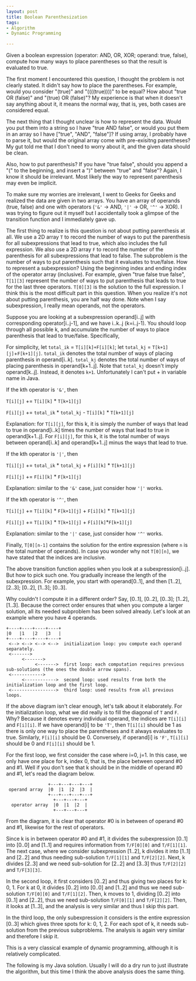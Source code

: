 ```yaml
---
layout: post
title: Boolean Parenthesization
tags:
- Algorithm
- Dynamic Programming

---
```

Given a boolean expression (operator: AND, OR, XOR; operand: true, false), compute how many ways to place parentheses so that the result is evaluated to true.

The first moment I encountered this question, I thought the problem is not clearly stated. It didn't say how to place the parentheses. For example, would you consider "(true)" and "((((true))))" to be equal? How about "true OR (false)" and "(true) OR (false)"? My experience is that when it doesn't say anything about it, it means the normal way, that is, yes, both cases are considered equal.

The next thing that I thought unclear is how to represent the data. Would you put them into a string so I have "true AND false", or would you put them in an array so I have ["true", "AND", "false"]? If using array, I probably have to parse it, but would the original array come with pre-exisitng parentheses? My gut told me that I don't need to worry about it, and the given data should be clean.

Also, how to put parenthesis? If you have "true false", should you append a "(" to the beginning, and insert a ")" between "true" and "false"? Again, I know it should be irrelevant. Most likely the way to represent parenthesis may even be implicit.

To make sure my worries are irrelevant, I went to Geeks for Geeks and realized the data are given in two arrays. You have an array of operands (true, false) and one with operators (`'&'` -> AND, `'|'` -> OR, `'^'` -> XOR). I was trying to figure out it myself but I accidentally took a glimpse of the transition function and I immediately gave up.

The first thing to realize is this question is not about putting parenthesis at all. We use a 2D array `T` to record the number of ways to put the parenthesis for all subexpressions that lead to true, which also includes the full expression. We also use a 2D array `F` to record the number of the parenthesis for all subexpressions that lead to false. The subproblem is the number of ways to put parenthesis such that it evaluates to true/false. How to represent a subexpression? Using the beginning index and ending index of the operator array (inclusive). For example, given "true false true false", `T[1][3]` represent the number of ways to put parenthesis that leads to true for the last three operators. `T[0][3]` is the solution to the full expression. I think this is the most difficult part in this question. When you realize it's not about putting parenthesis, you are half way done. Note when I say subexpression, I really mean operands, not the operators.

Suppose you are looking at a subexpression operand[i..j] with corresponding operator[i..j-1], and we have i..k..j (k=i..j-1). You should loop through all possible k, and accumulate the number of ways to place parenthesis that lead to true/false. Specifically,

  For simplicity, let `total_ik` = `T[i][k]+F[i][k]`; let `total_kj` = `T[k+1][j]`+`F[k+1][j]`.
  `total_ik` denotes the total number of ways of placing parenthesis in operand[i..k].
  `total_kj` denotes the total number of ways of placing parenthesis in operand[k+1..j].
  Note that `total_kj` doesn't imply operand[k..j]. Instead, it denotes `k+1`. Unfortunately I can't put + in variable name in Java.

  If the kth operator is `'&'`, then 
  
  `T[i][j]` += `T[i][k]` * `T[k+1][j]`
  
  `F[i][j]` += `total_ik` * `total_kj` - `T[i][k]` * `T[k+1][j]`
  
  Explanation: for `T[i][j]`, for this k, it is simply the number of ways that lead to true in operand[i..k] times the number of ways that lead to true in operand[k+1..j]. For `F[i][j]`, for this k, it is the total number of ways between operand[i..k] and operand[k+1..j] minus the ways that lead to true.

  If the kth operator is `'|'`, then 
  
  `T[i][j]` += `total_ik` * `total_kj` + `F[i][k]` * `T[k+1][j]`
                                   
  `F[i][j]` += `F[i][k]` * `F[k+1][j]`
                                   
  Explanation: similar to the `'&'` case, just consider how `'|'` works.

  If the kth operator is `'^'`, then 
  
  `T[i][j]` += `T[i][k]` * `F[k+1][j]` + `F[i][k]` * `T[k+1][j]`
                                   
  `F[i][j]` += `T[i][k]` * `T[k+1][j]` + `F[i][k]`*`F[k+1][j]`
                                   
  Explanation: similar to the `'|'` case, just consider how `'^'` works.

Finally, `T[0][n-1]` contains the solution for the entire expression (where `n` is the total number of operands). In case you wonder why not `T[0][n]`, we have stated that the indices are inclusive.

The above transition function applies when you look at a subexpression[i..j]. But how to pick such one. You gradually increase the length of the subexpression. For example, you start with operand[0..1], and then [1..2], [2..3]; [0..2], [1..3]; [0..3].

Why couldn't I compute it in a different order? Say, [0..1], [0..2], [0..3]; [1..2], [1..3]. Because the correct order ensures that when you compute a larger solution, all its needed subproblem has been solved already. Let's look at an example where you have 4 operands.

```
+----+----+----+----+
|0   |1   |2   |3   |
+----+----+----+----+
 <--> <--> <--> <-->  initialization loop: you compute each operand separately.
 <------->
      <------->
           <------->  first loop: each computation requires previous sub-solutions (the ones the double arrow spans).
 <------------>
      <------------>  second loop: used results from both the initialization loop and the first loop.
 <----------------->  third loop: used results from all previous loops.
```

 If the above diagram isn't clear enough, let's talk about it elaborately. For the initialization loop, what we did really is to fill the diagonal of `T` and `F`. Why? Because it denotes every individual operand, the indices are `T[i][i]` and `F[i][i]`. If we have operand[i] to be `'T'`, then `T[i][i]` should be 1 as there is only one way to place the parentheses and it always evaluates to true. Similarly, `F[i][i]` should be 0. Conversely, if operand[i] is `'F'`, `T[i][i]` should be 0 and `F[i][i]` should be 1.

 For the first loop, we first consider the case where i=0, j=1. In this case, we only have one place for k, index 0, that is, the place between operand #0 and #1. Well if you don't see that k should be in the middle of operand #0 and #1, let's read the diagram below.

```
                +---+---+---+---+
 operand array  |0  |1  |2  |3  |
                +---+---+---+---+
                  +---+---+---+
  operator array  |0  |1  |2  |
                  +---+---+---+
```

From the diagram, it is clear that operator #0 is in between of operand #0 and #1, likewise for the rest of operators.

Since k is in between operator #0 and #1, it divides the subexpression [0..1] into [0..0] and [1..1] and requires information from `T/F[0][0]` and `T/F[1][1]`. The next case, where we consider subexpression [1..2], k divides it into [1..1] and [2..2] and thus needing sub-solution `T/F[1][1]` and `T/F[2][2]`. Next, k divides [2..3] and we need sub-solution for [2..2] and [3..3] thus `T/F[2][2]` and `T/F[3][3]`.

In the second loop, it first considers [0..2] and thus giving two places for k: 0, 1. For k at 0, it divides [0..2] into [0..0] and [1..2] and thus we need sub-solution `T/F[0][0]` and `T/F[1][2]`. Then, k moves to 1, dividing [0..2] into [0..1] and [2..2], thus we need sub-solution `T/F[0][1]` and `T/F[2][2]`. Then, it looks at [1..3], and the analysis is very similar and thus I skip this part.

In the third loop, the only subexpression it considers is the entire expression [0..3] which gives three spots for k: 0, 1, 2. For each spot of k, it needs sub-solution from the previous subproblems. The analysis is again very similar and therefore I skip it.

This is a very classical example of dynamic programming, although it is relatively complicated.

The following is my Java solution. Usually I will do a dry run to just illustrate the algorithm, but this time I think the above analysis does the same thing.
